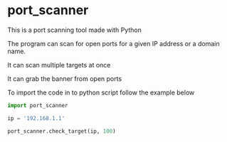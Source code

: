 # port_scanner
This is a port scanning tool made with Python 

The program can scan for open ports for a given IP address or a domain name.

It can scan multiple targets at once 

It can grab the banner from open ports



To import the code in to python script follow the example below 

```python
import port_scanner

ip = '192.168.1.1'

port_scanner.check_target(ip, 100)
```
